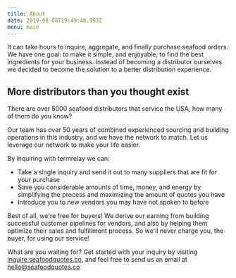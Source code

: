 ```yaml
---
title: About
date: 2019-08-08T19:49:48.993Z
menu: main
---
```

It can take hours to inquire, aggregate, and finally purchase seafood orders. We have one goal: to make it simple, and enjoyable, to find the best ingredients for your business. Instead of becoming a distributor ourselves we decided to become the solution to a better distribution experience.

## More distributors than you thought exist

There are over 5000 seafood distributors that service the USA, how many of them do you know? 

Our team has over 50 years of combined experienced sourcing and building operations in this industry, and we have the network to match. Let us leverage our network to make your life easier.

By inquiring with termrelay we can:

* Take a single inquiry and send it out to many suppliers that are fit for your purchase
* Save you considerable amounts of time, money, and energy by simplifying the process and maximizing the amount of quotes you have
* Introduce you to new vendors you may have not spoken to before

Best of all, we're free for buyers! We derive our earning from building successful customer pipelines for vendors, and also by helping them optimize their sales and fulfillment process. So we'll never charge you, the buyer, for using our service!

What are you waiting for? Get started with your inquiry by visiting [inquire.seafoodquotes.co](inquire.seafoodquotes.co), and feel free to send us an email at [hello@seafoodquotes.co](<mailto: hello@seafoodquotes.co>)
